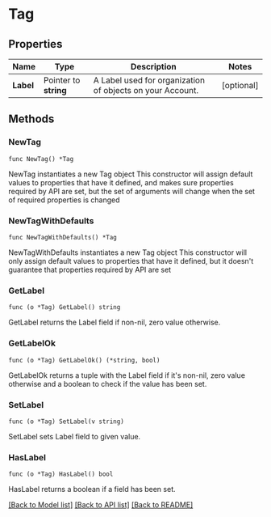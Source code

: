 # Tag

## Properties

Name | Type | Description | Notes
------------ | ------------- | ------------- | -------------
**Label** | Pointer to **string** | A Label used for organization of objects on your Account.  | [optional] 

## Methods

### NewTag

`func NewTag() *Tag`

NewTag instantiates a new Tag object
This constructor will assign default values to properties that have it defined,
and makes sure properties required by API are set, but the set of arguments
will change when the set of required properties is changed

### NewTagWithDefaults

`func NewTagWithDefaults() *Tag`

NewTagWithDefaults instantiates a new Tag object
This constructor will only assign default values to properties that have it defined,
but it doesn't guarantee that properties required by API are set

### GetLabel

`func (o *Tag) GetLabel() string`

GetLabel returns the Label field if non-nil, zero value otherwise.

### GetLabelOk

`func (o *Tag) GetLabelOk() (*string, bool)`

GetLabelOk returns a tuple with the Label field if it's non-nil, zero value otherwise
and a boolean to check if the value has been set.

### SetLabel

`func (o *Tag) SetLabel(v string)`

SetLabel sets Label field to given value.

### HasLabel

`func (o *Tag) HasLabel() bool`

HasLabel returns a boolean if a field has been set.


[[Back to Model list]](../README.md#documentation-for-models) [[Back to API list]](../README.md#documentation-for-api-endpoints) [[Back to README]](../README.md)


